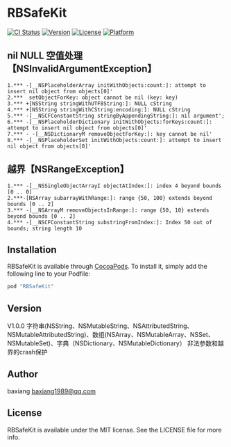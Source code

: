 # RBSafeKit

[![CI Status](http://img.shields.io/travis/baxiang/RBSafeKit.svg?style=flat)](https://travis-ci.org/baxiang/RBSafeKit)
[![Version](https://img.shields.io/cocoapods/v/RBSafeKit.svg?style=flat)](http://cocoapods.org/pods/RBSafeKit)
[![License](https://img.shields.io/cocoapods/l/RBSafeKit.svg?style=flat)](http://cocoapods.org/pods/RBSafeKit)
[![Platform](https://img.shields.io/cocoapods/p/RBSafeKit.svg?style=flat)](http://cocoapods.org/pods/RBSafeKit)

##   nil NULL 空值处理【NSInvalidArgumentException】
```
1.*** -[__NSPlaceholderArray initWithObjects:count:]: attempt to insert nil object from objects[0]'
2.***  setObjectForKey: object cannot be nil (key: key)
3.*** +[NSString stringWithUTF8String:]: NULL cString
4.*** +[NSString stringWithCString:encoding:]: NULL cString
5.*** -[__NSCFConstantString stringByAppendingString:]: nil argument';
6.*** -[__NSPlaceholderDictionary initWithObjects:forKeys:count:]: attempt to insert nil object from objects[0]'
7.*** - -[__NSDictionaryM removeObjectForKey:]: key cannot be nil'
8.*** -[__NSPlaceholderSet initWithObjects:count:]: attempt to insert nil object from objects[0]'
```
##  越界【NSRangeException】
```
1.*** -[__NSSingleObjectArrayI objectAtIndex:]: index 4 beyond bounds [0 .. 0]
2.***-[NSArray subarrayWithRange:]: range {50, 100} extends beyond bounds [0 .. 2]
3.*** -[__NSArrayM removeObjectsInRange:]: range {50, 10} extends beyond bounds [0 .. 2]
4.*** -[__NSCFConstantString substringFromIndex:]: Index 50 out of bounds; string length 10
```

## Installation

RBSafeKit is available through [CocoaPods](http://cocoapods.org). To install
it, simply add the following line to your Podfile:

```ruby
pod "RBSafeKit"
```
## Version
V1.0.0
字符串(NSString、NSMutableString、NSAttributedString、NSMutableAttributedString)、数组(NSArray、NSMutableArray、NSSet、NSMutableSet)、字典（NSDictionary、NSMutableDictionary） 非法参数和越界的crash保护
## Author

baxiang baxiang1989@qq.com

## License

RBSafeKit is available under the MIT license. See the LICENSE file for more info.

